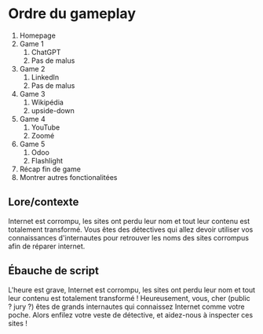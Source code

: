 # Ordre du gameplay

1. Homepage
2. Game 1
    1. ChatGPT
    2. Pas de malus
3. Game 2
   1. LinkedIn
   2. Pas de malus
4. Game 3
   1. Wikipédia
   2. upside-down
5. Game 4
    1. YouTube
    2. Zoomé
6. Game 5
   1. Odoo
   2. Flashlight
7. Récap fin de game
8. Montrer autres fonctionalitées

## Lore/contexte

Internet est corrompu, les sites ont perdu leur nom et tout leur contenu est totalement transformé. Vous êtes des détectives qui allez devoir utiliser vos connaissances d'internautes pour retrouver les noms des sites corrompus afin de réparer internet.

## Ébauche de script

L'heure est grave, Internet est corrompu, les sites ont perdu leur nom et tout leur contenu est totalement transformé ! Heureusement, vous, cher (public ? jury ?) êtes de grands internautes qui connaissez Internet comme votre poche. Alors enfilez votre veste de détective, et aidez-nous à inspecter ces sites !
